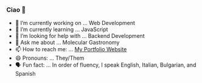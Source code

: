 ### Ciao 👋

- 🔭 I’m currently working on ... Web Development
- 🌱 I’m currently learning ... JavaScript
- 🤔 I’m looking for help with ... Backend Development
- 💬 Ask me about ... Molecular Gastronomy
- 📫 How to reach me: ... [My Portfolio Website](https://phoenix-staley.github.io/phoenix-staley-portfolio/)
- 😄 Pronouns: ... They/Them
- 🗣️ Fun fact: ... In order of fluency, I speak English, Italian, Bulgarian, and Spanish
